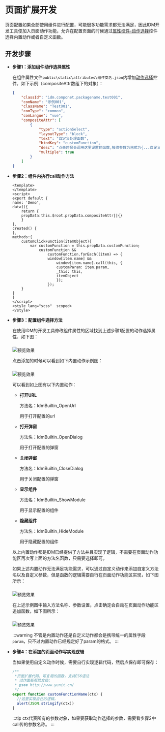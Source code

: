 # 页面扩展开发
页面配置如果全部使用组件进行配置，可能很多功能需求都无法满足，因此IDM开发工具便加入页面动作功能，允许在配置页面的时候通过[属性控件-动作选择](./attributes.md#actionselect)控件选择内置动作或者自定义函数。
## 开发步骤
- **步骤1：添加组件动作选择属性**

    在组件属性文件`public\static\attributes\组件类名.json`内增加[动作选择](./attributes.md#actionselect)控件，如下示例（compositeAttr数组下的对象）：
    ```json
    {
        "classId": "idm.componet.packagename.test001",
        "comName": "示例001",
        "className": "Test001",
        "comType": "common",
        "comLangue": "vue",
        "compositeAttr": [
            {
                "type": "actionSelect",
                "layoutType": "block",
                "text": "自定义处理函数",
                "bindKey": "customFunction",
                "desc": "点击时候会调用这里设置的函数,接收参数为格式为{...自定义的,itemObject:这里可以组件内自定义}",
                "multiple": true
            }
        ]
    }
    ```
- **步骤2：组件内执行call动作方法**
    ```vue
    <template>
    </template>
    <script>
    export default {
    name: 'Demo',
    data(){
        return {
        propData:this.$root.propData.compositeAttr||{}
        }
    },
    created() {
    },
    methods:{
        customClickFunction(itemObject){
            var customFunction = this.propData.customFunction;
                customFunction &&
                    customFunction.forEach((item) => {
                    window[item.name] &&
                        window[item.name].call(this, {
                        customParam: item.param,
                        _this: this,
                        itemObject
                        });
                    });
        }
    }
    }
    </script>
    <style lang="scss"  scoped>
    </style>
    ```
- **步骤3：配置组件选择方法**

  在使用IDM的开发工具修改组件属性的区域找到上述步骤1配置的动作选择属性，如下图：
  
  <img :src="$withBase('/images/attr/page_attr_themeDataFunction.jpg')" style="margin-top:10px" alt="预览效果" />

  点击添加的时候可以看到如下内置动作示例图：

  <img :src="$withBase('/images/develop_attr_actionselect_pop_001.jpg')" style="margin-top:10px" alt="预览效果" />

  可以看到如上图有以下内置动作：
  - **打开URL**

    方法名：IdmBuiltin_OpenUrl

    用于打开配置的url
  - **打开弹窗**

    方法名：IdmBuiltin_OpenDialog

    用于打开配置的弹窗
  - **关闭弹窗**

    方法名：IdmBuiltin_CloseDialog

    用于关闭配置的弹窗
  - **显示组件**

    方法名：IdmBuiltin_ShowModule

    用于显示配置的组件
  - **隐藏组件**

    方法名：IdmBuiltin_HideModule

    用于隐藏配置的组件

  以上内置动作都是IDM已经提供了方法并且实现了逻辑，不需要在页面动作功能区再次写上面的方法名函数，只需要选择即可。

  如果上述内置动作无法满足功能需求，可以通过自定义动作来添加自定义方法名以及自定义参数，但是函数的逻辑需要自行在页面动作功能区实现，如下图所示：
  
  <img :src="$withBase('/images/develop_attr_actionselect_pop_002.jpg')" style="margin-top:10px" alt="预览效果" />
  
  在上述示例图中输入方法名称、参数设置，点击确定会自动在页面动作功能区追加函数，如下图所示：
  
  <img :src="$withBase('/images/develop_attr_actionselect_pop_003.jpg')" style="margin-top:10px" alt="预览效果" />

  :::warning
  不管是内置动作还是自定义动作都会是携带统一的属性字段`param`，只不过内置动作已经规定好了param的格式。
  :::
- **步骤4：在添加的页面动作写实现逻辑**

  当如果使用自定义动作时候，需要自行实现逻辑代码，然后点保存即可保存：
  ```js
  /**
   *页面扩展代码，可复用的函数，支持ES6语法
   * 动作面板帮助文档: 
   * @see http://www.yunit.cn/
   */
  export function customFunctionName(ctx) {
    //这里实现自己的逻辑。
    alert(JSON.stringify(ctx))
  }
  ```
  :::tip
  ctx代表所有的参数对象，如果要获取动作选择的参数，需要看步骤2中call传的参数名称。
  :::